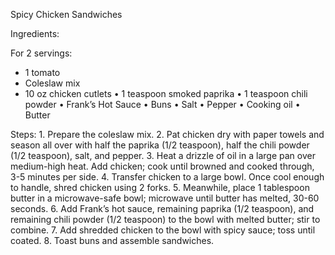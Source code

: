 Spicy Chicken Sandwiches

Ingredients:

For 2 servings:
- 1 tomato
- Coleslaw mix
- 10 oz chicken cutlets
	•	1 teaspoon smoked paprika
	•	1 teaspoon chili powder
	•	Frank’s Hot Sauce
	•	Buns
	•	Salt
	•	Pepper
	•	Cooking oil
	•	Butter

Steps:
	1.	Prepare the coleslaw mix.
	2.	Pat chicken dry with paper towels and season all over with half the paprika (1/2 teaspoon), half the chili powder (1/2 teaspoon), salt, and pepper.
	3.	Heat a drizzle of oil in a large pan over medium-high heat. Add chicken; cook until browned and cooked through, 3-5 minutes per side.
	4.	Transfer chicken to a large bowl. Once cool enough to handle, shred chicken using 2 forks.
	5.	Meanwhile, place 1 tablespoon butter in a microwave-safe bowl; microwave until butter has melted, 30-60 seconds.
	6.	Add Frank’s hot sauce, remaining paprika (1/2 teaspoon), and remaining chili powder (1/2 teaspoon) to the bowl with melted butter; stir to combine.
	7.	Add shredded chicken to the bowl with spicy sauce; toss until coated.
	8.	Toast buns and assemble sandwiches.

